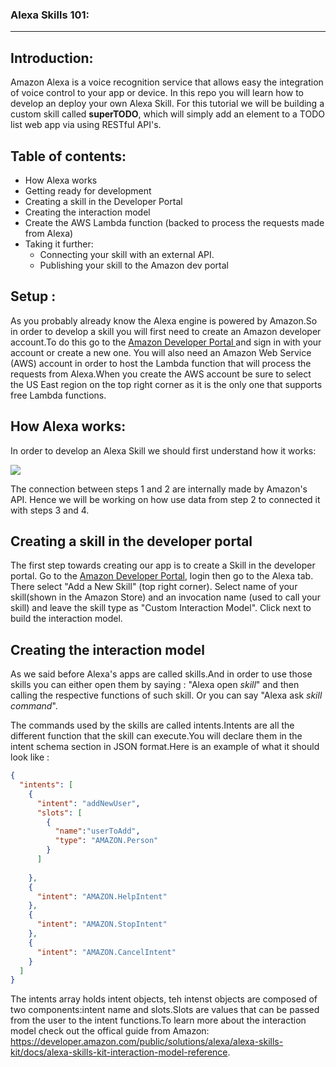### Alexa Skills 101:
---


## Introduction:

Amazon Alexa is a voice recognition service that allows easy the integration of voice control to your app or device. In this repo you will learn how to develop an deploy your own Alexa Skill.
For this tutorial we will be building a custom skill called **superTODO**, which will simply add an element to a TODO list web app via using RESTful API's.


## Table of contents:

* How Alexa works
* Getting ready for development
* Creating a skill in the Developer Portal
* Creating the interaction model
* Create the AWS Lambda function (backed to process the requests made from Alexa)
* Taking it further:
  * Connecting your skill with an external API.
  * Publishing your skill to the Amazon dev portal


## Setup :
As you probably already know the Alexa engine is powered by Amazon.So in order to develop a skill you will first need to create an Amazon developer account.To do this go to the <a href = "https://developer.amazon.com"> Amazon Developer Portal </a> and sign in with your account or create a new one. You will also need an Amazon Web Service (AWS) account in order to host the Lambda function that will process the requests from Alexa.When you create the AWS account be sure to select the US East region on the top right corner as it is the only one that supports free Lambda functions.

## How Alexa works:

In order to develop an Alexa Skill we should first understand how it works:

![](https://developer.amazon.com/public/binaries/content/gallery/developerportalpublic/alexa_smart_home_ecosystem.png)

The connection between steps 1 and 2 are internally made by Amazon's API. Hence we will be working on how use data from step 2 to connected it with steps 3 and 4.


## Creating a skill in the developer portal

The first step towards creating our app is to create a Skill in the developer portal. Go to the [Amazon Developer Portal](https://developer.amazon.com/), login then go to the Alexa tab. There select "Add a New Skill" (top right corner).
Select name of your skill(shown in the Amazon Store) and an invocation name (used to call your skill) and leave the skill type as "Custom Interaction Model". Click next to build the interaction model.

## Creating the interaction model

As we said before Alexa's apps are called skills.And in order to use those skills you can either open them by saying : "Alexa open _skill_" and then calling the respective functions of such skill. Or you can say "Alexa ask _skill_ _command_".

The commands used by the skills are called intents.Intents are all the different function that the skill can execute.You will declare them in the intent schema section in JSON format.Here is an example of what it should look like : 

```json
{
  "intents": [
    {
      "intent": "addNewUser",
      "slots": [
        {
          "name":"userToAdd",
          "type": "AMAZON.Person"
        }
      ]
      
    },
    {
      "intent": "AMAZON.HelpIntent"
    },
    {
      "intent": "AMAZON.StopIntent"
    },
    {
      "intent": "AMAZON.CancelIntent"
    }
  ]   
}
```
The intents array holds intent objects, teh intenst objects are composed of two components:intent name and slots.Slots are values that can be passed from the user to the intent functions.To learn more about the interaction model check out the offical guide from Amazon: https://developer.amazon.com/public/solutions/alexa/alexa-skills-kit/docs/alexa-skills-kit-interaction-model-reference.


